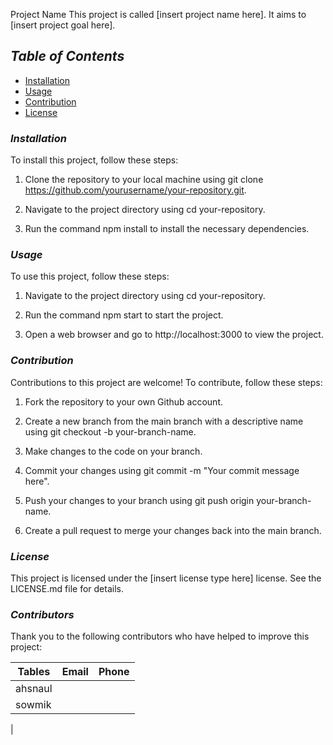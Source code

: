 Project Name
This project is called [insert project name here]. It aims to [insert project goal here].


## _Table of Contents_

- [Installation]()
- [Usage]()
- [Contribution]()
- [License]()

### _Installation_

To install this project, follow these steps:

1. Clone the repository to your local machine using git clone https://github.com/yourusername/your-repository.git. 

2. Navigate to the project directory using cd your-repository. 

3. Run the command npm install to install the necessary dependencies.

### _Usage_

To use this project, follow these steps: 

1. Navigate to the project directory using cd your-repository. 

2. Run the command npm start to start the project. 

3. Open a web browser and go to http://localhost:3000 to view the project.

### _Contribution_

Contributions to this project are welcome! To contribute, follow these steps: 

1. Fork the repository to your own Github account. 

2. Create a new branch from the main branch with a descriptive name using git checkout -b your-branch-name. 

3. Make changes to the code on your branch. 

4. Commit your changes using git commit -m "Your commit message here". 

5. Push your changes to your branch using git push origin your-branch-name. 

6. Create a pull request to merge your changes back into the main branch.

### _License_

This project is licensed under the [insert license type here] license. See the LICENSE.md file for details.

### _Contributors_

Thank you to the following contributors who have helped to improve this project:

| Tables                           | Email    | Phone |
| -------------------------------- |:--------:| -----:|
| ahsnaul            |          |       |
| sowmik                  |          |       |
|